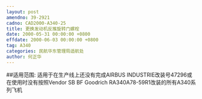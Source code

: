 ```yaml
---
layout: post
amendno: 39-2921
cadno: CAD2000-A340-25
title: 更换发动机反推旋转门螺栓
date: 2000-05-31 00:00:00 +0800
effdate: 2000-06-03 00:00:00 +0800
tag: A340
categories: 民航华东管理局适航处
author: 何正华
---
```


##适用范围:
适用于在生产线上还没有完成AIRBUS INDUSTRIE改装号47296或在使用时没有按照Vendor SB BF Goodrich RA340A78-59R1改装的所有A340系列飞机

